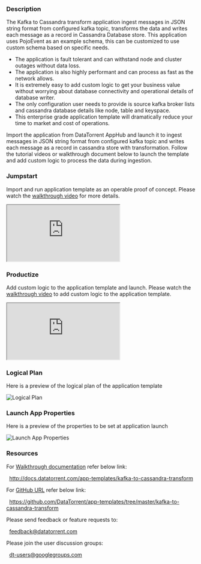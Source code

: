### Description
The Kafka to Cassandra transform application ingest messages in JSON string format from configured kafka topic, transforms the data and writes each message as a record in Cassandra Database store. This application uses PojoEvent as an example schema, this can be customized to use custom schema based on specific needs.

- The application is fault tolerant and can withstand node and cluster outages without data loss.
- The application is also highly performant and can process as fast as the network allows.
- It is extremely easy to add custom logic to get your business value without worrying about database connectivity and operational details of database writer.
- The only configuration user needs to provide is source kafka broker lists and cassandra database details like node, table and keyspace.
- This enterprise grade application template will dramatically reduce your time to market and cost of operations.

Import the application from DataTorrent AppHub and launch it to ingest messages in JSON string format from configured kafka topic and writes each message as a record in cassandra store with transformation. Follow the tutorial videos or walkthrough document below to launch the template and add custom logic to process the data during ingestion.

### Jumpstart
Import and run application template as an operable proof of concept. Please watch the [walkthrough video](https://www.youtube.com/watch?v=) for more details.

<iframe src="https://www.youtube.com/embed" allowfullscreen="allowfullscreen" class="video" id="basicVideo" ga-track="basicVideo"></iframe>

### Productize
Add custom logic to the application template and launch. Please watch the [walkthrough video](https://www.youtube.com/watch) to add custom logic to the application template.

<iframe src="https://www.youtube.com/embed/" allowfullscreen="allowfullscreen" class="video" id="advancedVideo" ga-track="advancedVideo"></iframe>

### Logical Plan

Here is a preview of the logical plan of the application template

![Logical Plan](https://www.datatorrent.com/wp-content/uploads/2016/12/)

### Launch App Properties

Here is a preview of the properties to be set at application launch

![Launch App Properties](https://www.datatorrent.com/wp-content/uploads/2016/12/)

### Resources

For [Walkthrough documentation](http://docs.datatorrent.com/app-templates/kafka-to-cassandra-transform) refer below link:

&nbsp; <a href="http://docs.datatorrent.com/app-templates/kafka-to-cassandra-transform"  class="docs" id="docs" ga-track="docs" target="_blank">http://docs.datatorrent.com/app-templates/kafka-to-cassandra-transform</a>

For [GitHub URL](http://docs.datatorrent.com/app-templates/kafka-to-cassandra-transform) refer below link:

&nbsp; <a href="https://github.com/DataTorrent/app-templates/tree/master/kafka-to-cassandra-transform"  class="github" id="github" ga-track="github" target="_blank">https://github.com/DataTorrent/app-templates/tree/master/kafka-to-cassandra-transform</a>

Please send feedback or feature requests to:

&nbsp; <a href="mailto:feedback@datatorrent.com"  class="feedback" id="feedback" ga-track="feedback">feedback@datatorrent.com</a>

Please join the user discussion groups:

&nbsp; <a href="mailto:dt-users@googlegroups.com"  class="maillist" id="maillist" ga-track="maillist">dt-users@googlegroups.com</a>
